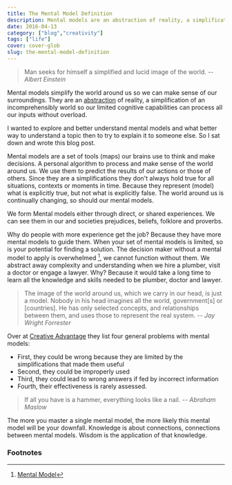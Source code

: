 ```yaml
---
title: The Mental Model Definition
description: Mental models are an abstraction of reality, a simplification of an incomprehensibly world.
date: 2016-04-13
category: ["blog","creativity"]
tags: ["life"]
cover: cover-glob
slug: the-mental-model-definition
---
```

> Man seeks for himself a simplified and lucid image of the world.
> <cite> -- Albert Einstein</cite>

Mental models simplify the world around us so we can make sense of our surroundings. They are an [abstraction](https://en.wikipedia.org/wiki/Abstraction) of reality, a simplification of an incomprehensibly world so our limited cognitive capabilities can process all our inputs without overload.

I wanted to explore and better understand mental models and what better way to understand a topic then to try to explain it to someone else. So I sat down and wrote this blog post.

Mental models are a set of tools (maps) our brains use to think and make decisions. A personal algorithm to process and make sense of the world around us. We use them to predict the results of our actions or those of others. Since they are a simplifications they don't always hold true for all situations, contexts or moments in time. Because they represent (model) what is explicitly true, but not what is explicitly false. The world around us is continually changing, so should our mental models.

We form Mental models either through direct, or shared experiences. We can see them in our and societies prejudices, beliefs, folklore and proverbs.

Why do people with more experience get the job? Because they have more mental models to guide them. When your set of mental models is limited, so is your potential for finding a solution. The decision maker without a mental model to apply is overwhelmed [^creative-advatage], we cannot function without them. We abstract away complexity and understanding when we hire a plumber, visit a doctor or engage a lawyer. Why? Because it would take a long time to learn all the knowledge and skills needed to be plumber, doctor and lawyer.

> The image of the world around us, which we carry in our head, is just a model. Nobody in his head imagines all the world, government[s] or [countries]. He has only selected concepts, and relationships between them, and uses those to represent the real system.
> <cite> -- Jay Wright Forrester</cite>

Over at [Creative Advantage](http://www.createadvantage.com/glossary/mental-model) they list four general problems with mental models:

* First, they could be wrong because they are limited by the simplifications that made them useful
* Second, they could be improperly used
* Third, they could lead to wrong answers if fed by incorrect information
* Fourth, their effectiveness is rarely assessed.

> If all you have is a hammer, everything looks like a nail.
> <cite> -- Abraham Maslow</cite>

The more you master a single mental model, the more likely this mental model will be your downfall. Knowledge is about connections, connections between mental models. Wisdom is the application of that knowledge.

### Footnotes

[^creative-advatage]: [Mental Model](http://www.createadvantage.com/glossary/mental-model)
